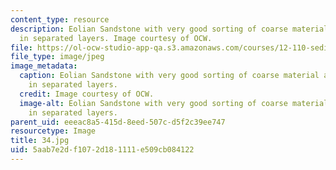 ```yaml
---
content_type: resource
description: Eolian Sandstone with very good sorting of coarse material and fine material
  in separated layers. Image courtesy of OCW.
file: https://ol-ocw-studio-app-qa.s3.amazonaws.com/courses/12-110-sedimentary-geology-fall-2004/5aab7e2df1072d181111e509cb084122_34.jpg
file_type: image/jpeg
image_metadata:
  caption: Eolian Sandstone with very good sorting of coarse material and fine material
    in separated layers.
  credit: Image courtesy of OCW.
  image-alt: Eolian Sandstone with very good sorting of coarse material and fine material
    in separated layers.
parent_uid: eeeac8a5-415d-8eed-507c-d5f2c39ee747
resourcetype: Image
title: 34.jpg
uid: 5aab7e2d-f107-2d18-1111-e509cb084122
---
```

